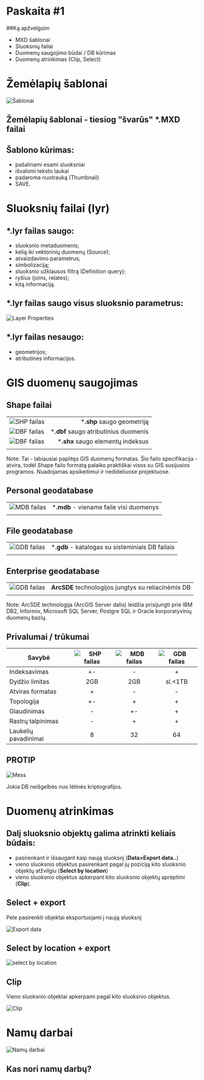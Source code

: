 # Paskaita #1


##Ką apžvelgsim

- MXD šablonai
- Sluoksnių failai
- Duomenų saugojimo būdai / DB kūrimas
- Duomenų atrinkimas (Clip, Select)



# Žemėlapių šablonai


![Šablonai](img/sablonas.jpg)


## Žemėlapių šablonai - tiesiog "švarūs" *.MXD failai


## Šablono kūrimas:

- pašalinami esami sluoksniai <!-- .element: class="fragment" data-fragment-index="1" -->
- išvalomi teksto laukai <!-- .element: class="fragment" data-fragment-index="2" -->
- padaroma nuotrauką (Thumbnail) <!-- .element: class="fragment" data-fragment-index="3" -->
- SAVE. <!-- .element: class="fragment" data-fragment-index="4" -->



# Sluoksnių failai (lyr)


## ***.lyr** failas saugo:

* sluoksnio metaduomenis;
* kelią iki vektorinių duomenų (Source);
* atvaizdavimo parametrus;
* simbolizaciją;
* sluoksnio užklausos filtrą (Definition query);
* ryšius (joins, relates);
* kitą informaciją.


## ***.lyr** failas saugo visus sluoksnio parametrus:

![Layer Properties](img/layer_properties.jpg)


## ***.lyr** failas nesaugo:

* geometrijos;
* atributinės informacijos.



# GIS duomenų saugojimas


## Shape failai

|||
|-|-:|
|![SHP failas](img/shp.png)|***.shp** saugo geometriją|
|![DBF failas](img/dbf.png)|***.dbf** saugo atributinius duomenis|
|![DBF failas](img/shx.png)|***.shx** saugo elementų indeksus|
|||

Note: Tai - labiausiai paplitęs GIS duomenų formatas. Šio failo specifikacija - atvira, todėl Shape failo formatą palaiko praktiškai visos su GIS susijusios programos. Nuadojamas apsikeitimui ir nedideliuose projektuose.


## Personal geodatabase

|||
|-|-:|
|![MDB failas](img/mdb.png)|***.mdb** - viename faile visi duomenys|
|||


## File geodatabase

|||
|-|-:|
|![GDB failas](img/gdb.png)|***.gdb** - katalogas su sisteminiais DB failais|
|||


## Enterprise geodatabase

|||
|-|-:|
|![GDB failas](img/enterprise.png)| **ArcSDE** technologijos jungtys su reliacinėmis DB|
|||

Note: ArcSDE technologija (ArcGIS Server dalis) leidžia prisijungti prie IBM DB2, Informix, Microsoft SQL Server, Postgre SQL ir Oracle korporatyvinių duomenų bazių.


## Privalumai / trūkumai

|Savybė|![SHP failas](img/shp.png)|![MDB failas](img/mdb.png)|![GDB failas](img/gdb.png)|
|-|:-:|:-:|:-:|
|Indeksavimas|+-|-|+|
|Dydžio limitas|2GB|2GB|sl.<1TB|
|Atviras formatas|+|-|-|
|Topologija|+-|+|+|
|Glaudinimas|-|+-|+|
|Rastrų talpinimas|-|+|+|
|Laukelių pavadinimai|8|32|64|


## PROTIP

![Mess](img/filenames.png)

Jokia DB neišgelbės nuo lėtinės kriptografijos.



# Duomenų atrinkimas


## Dalį sluoksnio objektų galima atrinkti keliais būdais:

- pasirenkant ir išsaugant kaip naują sluoksnį (**Data>Export data..**)
- vieno sluoksnio objektus pasirenkant pagal jų poziciją kito sluoksnio objektų atžvilgiu (**Select by location**)
- vieno sluoksnio objektus apkerpant kito sluoksnio objektų aprėptimi (**Clip**).


## Select + export

Pele pasirenkti objektai eksportuojami į naują sluoksnį

![Export data](img/export_data.jpg)


## Select by location + export

![select by location](img/select_location.jpg)


## Clip
Vieno sluoksnio objektai apkerpami pagal kito sluoksnio objektus.

![Clip](img/clip_tool.gif)



# Namų darbai


![Namų darbai](img/namu_darbai.jpg)


## Kas nori namų darbų?